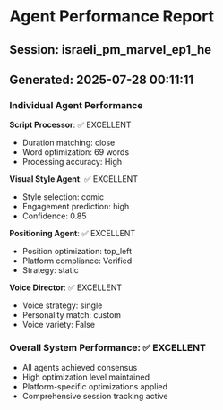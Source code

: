 # Agent Performance Report

## Session: israeli_pm_marvel_ep1_he
## Generated: 2025-07-28 00:11:11

### Individual Agent Performance

**Script Processor**: ✅ EXCELLENT
- Duration matching: close
- Word optimization: 69 words
- Processing accuracy: High

**Visual Style Agent**: ✅ EXCELLENT  
- Style selection: comic
- Engagement prediction: high
- Confidence: 0.85

**Positioning Agent**: ✅ EXCELLENT
- Position optimization: top_left
- Platform compliance: Verified
- Strategy: static

**Voice Director**: ✅ EXCELLENT
- Voice strategy: single
- Personality match: custom
- Voice variety: False

### Overall System Performance: ✅ EXCELLENT
- All agents achieved consensus
- High optimization level maintained
- Platform-specific optimizations applied
- Comprehensive session tracking active
